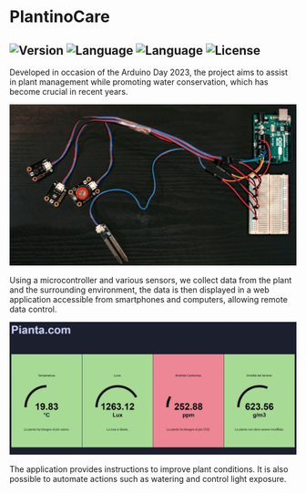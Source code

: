 # PlantinoCare

![Version](https://img.shields.io/badge/Version-0.1.0-brightgreen)
![Language](https://img.shields.io/badge/Language-php-purple)
![Language](https://img.shields.io/badge/Language-c++-orange)
![License](https://img.shields.io/badge/License-MIT-red)
---
Developed in occasion of the Arduino Day 2023, the project aims to assist in plant management while promoting water conservation, which has become crucial in recent years. 


<img src="Images/fotoAlto.jpg">


Using a microcontroller and various sensors, we collect data from the plant and the surrounding environment, the data is then displayed in a web application accessible from smartphones and computers, allowing remote data control. 


<img src="Images/fotoApp.jpg">


The application provides instructions to improve plant conditions. It is also possible to automate actions such as watering and control light exposure.
